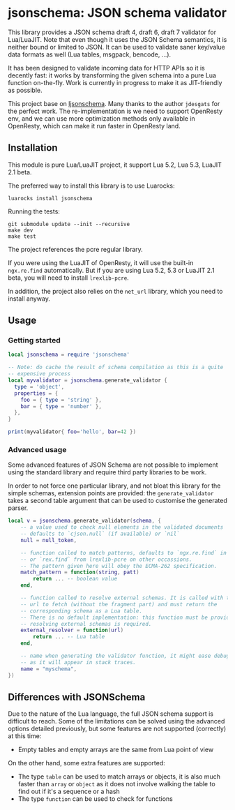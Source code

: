 jsonschema: JSON schema validator
===========================================

This library provides a JSON schema draft 4, draft 6, draft 7 validator for Lua/LuaJIT.
Note that even though it uses the JSON Schema semantics, it is neither bound or limited
to JSON. It can be used to validate saner key/value data formats as well (Lua
tables, msgpack, bencode, ...).

It has been designed to validate incoming data for HTTP APIs so it is decently
fast: it works by transforming the given schema into a pure Lua function
on-the-fly. Work is currently in progress to make it as JIT-friendly as
possible.

This project base on [ljsonschema](https://github.com/jdesgats/ljsonschema). Many thanks to the author `jdesgats` for the perfect work. The re-implementation is we need to support OpenResty env,
and we can use more optimization methods only available in OpenResty, which can make it run faster in OpenResty land.

Installation
------------

This module is pure Lua/LuaJIT project, it support Lua 5.2, Lua 5.3, LuaJIT 2.1 beta.

The preferred way to install this library is to use Luarocks:

    luarocks install jsonschema

Running the tests:

    git submodule update --init --recursive
    make dev
    make test

The project references the pcre regular library.

If you were using the LuaJIT of OpenResty, it will use the built-in `ngx.re.find` automatically.
But if you are using Lua 5.2, 5.3 or LuaJIT 2.1 beta, you will need to install `lrexlib-pcre`.

In addition, the project also relies on the `net_url` library, which you need to install anyway.

Usage
-----

### Getting started

```lua
local jsonschema = require 'jsonschema'

-- Note: do cache the result of schema compilation as this is a quite
-- expensive process
local myvalidator = jsonschema.generate_validator {
  type = 'object',
  properties = {
    foo = { type = 'string' },
    bar = { type = 'number' },
  },
}

print(myvalidator{ foo='hello', bar=42 })
```

### Advanced usage

Some advanced features of JSON Schema are not possible to implement using the
standard library and require third party libraries to be work.

In order to not force one particular library, and not bloat this library for
the simple schemas, extension points are provided: the `generate_validator`
takes a second table argument that can be used to customise the generated
parser.

```lua
local v = jsonschema.generate_validator(schema, {
    -- a value used to check null elements in the validated documents
    -- defaults to `cjson.null` (if available) or `nil`
    null = null_token,

    -- function called to match patterns, defaults to `ngx.re.find` in OpenResty
    -- or `rex.find` from lrexlib-pcre on other occassions.
    -- The pattern given here will obey the ECMA-262 specification.
    match_pattern = function(string, patt)
        return ... -- boolean value
    end,

    -- function called to resolve external schemas. It is called with the full
    -- url to fetch (without the fragment part) and must return the
    -- corresponding schema as a Lua table.
    -- There is no default implementation: this function must be provided if
    -- resolving external schemas is required.
    external_resolver = function(url)
        return ... -- Lua table
    end,

    -- name when generating the validator function, it might ease debugging as
    -- as it will appear in stack traces.
    name = "myschema",
})
```

Differences with JSONSchema
---------------------------

Due to the nature of the Lua language, the full JSON schema support is
difficult to reach. Some of the limitations can be solved using the advanced
options detailed previously, but some features are not supported (correctly)
at this time:

* Empty tables and empty arrays are the same from Lua point of view


On the other hand, some extra features are supported:

* The type `table` can be used to match arrays or objects, it is also much
  faster than `array` or `object` as it does not involve walking the table to
  find out if it's a sequence or a hash
* The type `function` can be used to check for functions

